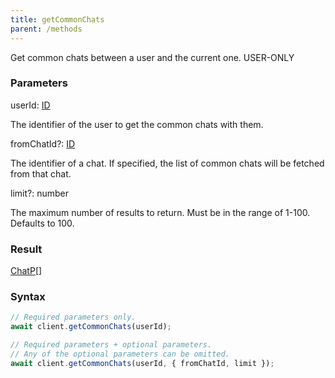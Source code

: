 ```yaml
---
title: getCommonChats
parent: /methods
---
```


Get common chats between a user and the current one.<span class="select-none"> <span class="inline-flex w-fit items-center"><span class="w-fit bg-dbt px-1.5 rounded-md select-none text-fgt text-[10px]">USER-ONLY</span></span> </span>

### Parameters 

<div class="flex flex-col gap-3"><div><div class="font-mono" id="p_userId" data-anchor><span class="font-bold">userId</span><span class="opacity-50">:</span> <a href="/gh/types/id"  >ID</a></div><div class="pl-3"><div class="no-margin">

The identifier of the user to get the common chats with them.

</div></div></div><div class="flex flex-col gap-3"><div><div class="flex gap-2"><div class="font-mono p" id="p_fromChatId" data-anchor><span class="font-bold">fromChatId</span><span class="opacity-50"><span title="Optional" class="cursor-help">?</span>:</span> <a href="/gh/types/id"  >ID</a></div></div><div class="pl-3"><div class="no-margin">

The identifier of a chat. If specified, the list of common chats will be fetched from that chat.

</div></div></div><div><div class="flex gap-2"><div class="font-mono p" id="p_limit" data-anchor><span class="font-bold">limit</span><span class="opacity-50"><span title="Optional" class="cursor-help">?</span>:</span> <span>number</span></div></div><div class="pl-3"><div class="no-margin">

The maximum number of results to return. Must be in the range of 1-100. Defaults to 100.

</div></div></div></div></div>

### Result 

<div class="font-mono"><a href="/gh/types/chatp"  >ChatP</a><span class="opacity-50">[]</span></div>

### Syntax

```ts
// Required parameters only.
await client.getCommonChats(userId);

// Required parameters + optional parameters.
// Any of the optional parameters can be omitted.
await client.getCommonChats(userId, { fromChatId, limit });
```



